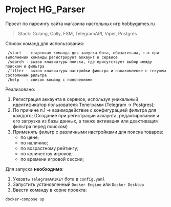# Project HG_Parser

Проект по парсингу сайта магазина настольных игр hobbygames.ru

> Stack: Golang, Colly, FSM, TelegramAPI, Viper, Postgres

Список команд для использования:
```
 /start  - стартовая команда для запуска бота, обязательна, т.к при выполнении команды регистрирует аккаунт в сервисе
 /search - вызов клавиатуры поиска, где присутствует выбор между поиском и фильтра
 /filter - вызов клавиатуры настройки фильтра и ознакомление с текущим состоянием фильтра
 /help   - список команд с пояснениями
```
Реализовано:
  1. Регистрация аккаунта в сервисе, используя уникальный идентификатор пользователя Телеграмм (Telegram -> Postgres);
  2. По причине п.1 -> взаимодействие с конфигурацией фильтра для каждого; (Создание при регистрации аккаунта, редактирование и его загрузка из базы данных, а также активация или деактивация фильтра перед поиском)
  3. Применять фильтр с различными настройками для поиска товаров:
      * по цене;
      * по наличию;
      * по возрастному рейтингу;
      * по количеству игроков;
      * по времени игровой сессии;


Для запуска **необходимо**:

1) Указать ```TelegramAPIKEY``` бота в ```config.yaml```
2) Запустить установленный ```Docker Engine``` или ```Docker Desktop```
3) Ввести команду в корне проекта: 
``` 
docker-compose up
```
